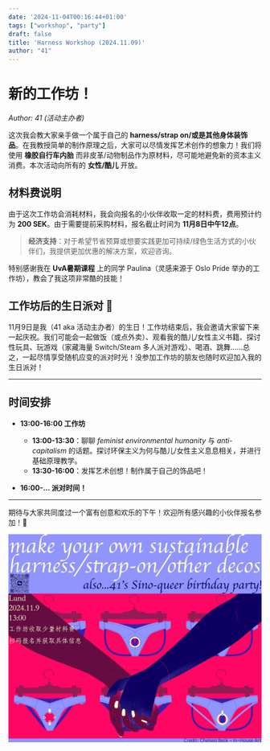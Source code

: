 ```yaml
---
date: '2024-11-04T00:16:44+01:00'
tags: ["workshop", "party"]
draft: false
title: 'Harness Workshop (2024.11.09)'
author: "41"
---
```


# 新的工作坊！
*Author: 41 (活动主办者)*

这次我会教大家亲手做一个属于自己的 **harness/strap on/或是其他身体装饰品**。在我教授简单的制作原理之后，大家可以尽情发挥艺术创作的想象力！我们将使用 **橡胶自行车内胎** 而非皮革/动物制品作为原材料，尽可能地避免新的资本主义消费。本次活动向所有的 **女性/酷儿** 开放。

## 材料费说明

由于这次工作坊会消耗材料，我会向报名的小伙伴收取一定的材料费，费用预计约为 **200 SEK**。由于需要提前采购材料，报名截止时间为 **11月8日中午12点**。

> **经济支持**：对于希望节省预算或想要实践更加可持续/绿色生活方式的小伙伴们，我提供更加优惠的解决方案，欢迎咨询。

特别感谢我在 **UvA暑期课程** 上的同学 Paulina（灵感来源于 Oslo Pride 举办的工作坊），教会了我这项非常酷的技能！

## 工作坊后的生日派对 🎉

11月9日是我（41 aka 活动主办者）的生日！工作坊结束后，我会邀请大家留下来一起庆祝。我们可能会一起做饭（或点外卖）、观看我的酷儿/女性主义书籍、探讨性玩具、玩游戏（家藏海量 Switch/Steam 多人派对游戏）、喝酒、跳舞……总之，一起尽情享受随机应变的派对时光！没参加工作坊的朋友也随时欢迎加入我的生日派对！

---

## 时间安排

- **13:00-16:00 工作坊**
  - **13:00-13:30**：聊聊 *feminist environmental humanity* 与 *anti-capitalism* 的话题。探讨环保主义为何与酷儿/女性主义息息相关，并进行基础原理教学。
  - **13:30-16:00**：发挥艺术创想！制作属于自己的饰品吧！

- **16:00-… 派对时间！**

---

期待与大家共同度过一个富有创意和欢乐的下午！欢迎所有感兴趣的小伙伴报名参加！🌈


![参与方式](/images/harness.jpg)